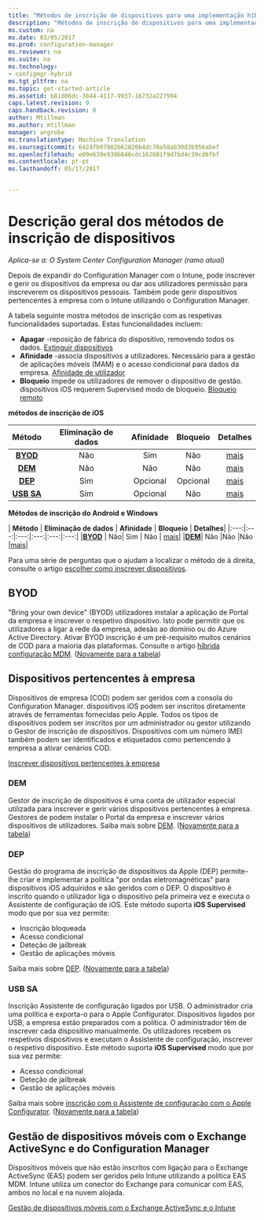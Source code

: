 ```yaml
---
title: "Métodos de inscrição de dispositivos para uma implementação híbrida MDM | Documentos do Microsoft"
description: "Métodos de inscrição de dispositivos para uma implementação híbrida MDM."
ms.custom: na
ms.date: 03/05/2017
ms.prod: configuration-manager
ms.reviewer: na
ms.suite: na
ms.technology:
- configmgr-hybrid
ms.tgt_pltfrm: na
ms.topic: get-started-article
ms.assetid: b81d06dc-3844-4117-9937-16732a227994
caps.latest.revision: 9
caps.handback.revision: 0
author: Mtillman
ms.author: mtillman
manager: angrobe
ms.translationtype: Machine Translation
ms.sourcegitcommit: 6424fb07802b62820b4dc78a58ab30d3b956abef
ms.openlocfilehash: e09e639e939b846cdc162681f9d7bd4c39cd6fbf
ms.contentlocale: pt-pt
ms.lasthandoff: 05/17/2017


---
```

# <a name="overview-of-device-enrollment-methods"></a>Descrição geral dos métodos de inscrição de dispositivos

*Aplica-se a: O System Center Configuration Manager (ramo atual)*

Depois de expandir do Configuration Manager com o Intune, pode inscrever e gerir os dispositivos da empresa ou dar aos utilizadores permissão para inscreverem os dispositivos pessoais. Também pode gerir dispositivos pertencentes à empresa com o Intune utilizando o Configuration Manager.

A tabela seguinte mostra métodos de inscrição com as respetivas funcionalidades suportadas. Estas funcionalidades incluem:
- **Apagar** -reposição de fábrica do dispositivo, removendo todos os dados. [Extinguir dispositivos](../deploy-use/wipe-lock-reset-devices.md)
- **Afinidade** -associa dispositivos a utilizadores. Necessário para a gestão de aplicações móveis (MAM) e o acesso condicional para dados da empresa. [Afinidade de utilizador](../deploy-use/user-affinity-for-hybrid-managed-devices.md)
- **Bloqueio** impede os utilizadores de remover o dispositivo de gestão. dispositivos iOS requerem Supervised modo de bloqueio. [Bloqueio remoto](../deploy-use/wipe-lock-reset-devices.md#remote-lock)

**métodos de inscrição de iOS**

| **Método** |    **Eliminação de dados** |    **Afinidade**    |    **Bloqueio** | **Detalhes** |
|:---:|:---:|:---:|:---:|:---:|
|**[BYOD](#byod)** | Não|    Sim |    Não | [mais](../deploy-use/enable-platform-enrollment.md)|
|**[DEM](#dem)**|    Não |Não |Não    | [mais](../deploy-use/enroll-devices-with-device-enrollment-manager.md)|
|**[DEP](#dep)**|    Sim |    Opcional |    Opcional|[mais](../deploy-use/ios-device-enrollment-program-for-hybrid.md)|
|**[USB SA](#usb-sa)**|    Sim |    Opcional |    Não| [mais](../deploy-use/ios-hybrid-enrollment-using-apple-configurator.md)|

**Métodos de inscrição do Android e Windows**

| **Método** |    **Eliminação de dados** |    **Afinidade**    |    **Bloqueio** | **Detalhes**|
|:---:|:---:|:---:|:---:|:---:|:---:|
|**[BYOD](#byod)** | Não|    Sim |    Não | [mais](../deploy-use/enroll-hybrid-windows.md)|
|**[DEM](#dem)**|    Não |Não |Não    |[mais](../deploy-use/enroll-devices-with-device-enrollment-manager.md)|

Para uma série de perguntas que o ajudam a localizar o método de à direita, consulte o artigo [escolher como inscrever dispositivos](/intune/get-started/choose-how-to-enroll-devices1).

## <a name="byod"></a>BYOD
"Bring your own device" (BYOD) utilizadores instalar a aplicação de Portal da empresa e inscrever o respetivo dispositivo. Isto pode permitir que os utilizadores a ligar à rede da empresa, adesão ao domínio ou do Azure Active Directory. Ativar BYOD inscrição é um pré-requisito muitos cenários de COD para a maioria das plataformas. Consulte o artigo [híbrida configuração MDM](../deploy-use/setup-hybrid-mdm.md). ([Novamente para a tabela](#overview-of-device-enrollment-methods))

## <a name="corporate-owned-devices"></a>Dispositivos pertencentes à empresa
Dispositivos de empresa (COD) podem ser geridos com a consola do Configuration Manager. dispositivos iOS podem ser inscritos diretamente através de ferramentas fornecidas pelo Apple. Todos os tipos de dispositivos podem ser inscritos por um administrador ou gestor utilizando o Gestor de inscrição de dispositivos. Dispositivos com um número IMEI também podem ser identificados e etiquetados como pertencendo à empresa a ativar cenários COD.

[Inscrever dispositivos pertencentes à empresa](../deploy-use/enroll-company-owned-devices.md)

### <a name="dem"></a>DEM
Gestor de inscrição de dispositivos é uma conta de utilizador especial utilizada para inscrever e gerir vários dispositivos pertencentes à empresa. Gestores de podem instalar o Portal da empresa e inscrever vários dispositivos de utilizadores. Saiba mais sobre [DEM](../deploy-use/enroll-devices-with-device-enrollment-manager.md). ([Novamente para a tabela](#overview-of-device-enrollment-methods))

### <a name="dep"></a>DEP
Gestão do programa de inscrição de dispositivos da Apple (DEP) permite-lhe criar e implementar a política "por ondas eletromagnéticas" para dispositivos iOS adquiridos e são geridos com o DEP. O dispositivo é inscrito quando o utilizador liga o dispositivo pela primeira vez e executa o Assistente de configuração de iOS. Este método suporta **iOS Supervised** modo que por sua vez permite:
  -    Inscrição bloqueada
  -    Acesso condicional
  -    Deteção de jailbreak
  -    Gestão de aplicações móveis

Saiba mais sobre [DEP](../deploy-use/ios-device-enrollment-program-for-hybrid.md). ([Novamente para a tabela](#overview-of-device-enrollment-methods))

### <a name="usb-sa"></a>USB SA
Inscrição Assistente de configuração ligados por USB. O administrador cria uma política e exporta-o para o Apple Configurator. Dispositivos ligados por USB, a empresa estão preparados com a política. O administrador têm de inscrever cada dispositivo manualmente. Os utilizadores recebem os respetivos dispositivos e executam o Assistente de configuração, inscrever o respetivo dispositivo. Este método suporta **iOS Supervised** modo que por sua vez permite:
  -    Acesso condicional
  -    Deteção de jailbreak
  -    Gestão de aplicações móveis

Saiba mais sobre [inscrição com o Assistente de configuração com o Apple Configurator](../deploy-use/ios-hybrid-enrollment-using-apple-configurator.md). ([Novamente para a tabela](#overview-of-device-enrollment-methods))

## <a name="mobile-device-management-with-exchange-activesync-and-configuration-manager"></a>Gestão de dispositivos móveis com o Exchange ActiveSync e do Configuration Manager
Dispositivos móveis que não estão inscritos com ligação para o Exchange ActiveSync (EAS) podem ser geridos pelo Intune utilizando a política EAS MDM. Intune utiliza um conector do Exchange para comunicar com EAS, ambos no local e na nuvem alojada.

[Gestão de dispositivos móveis com o Exchange ActiveSync e o Intune](../deploy-use/manage-mobile-devices-with-exchange-activesync.md)

